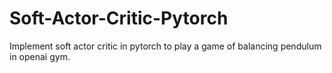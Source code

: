 # Soft-Actor-Critic-Pytorch
Implement soft actor critic in pytorch to play a game of balancing pendulum in openai gym. 
